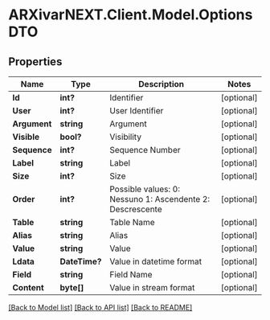 # ARXivarNEXT.Client.Model.OptionsDTO
## Properties

Name | Type | Description | Notes
------------ | ------------- | ------------- | -------------
**Id** | **int?** | Identifier | [optional] 
**User** | **int?** | User Identifier | [optional] 
**Argument** | **string** | Argument | [optional] 
**Visible** | **bool?** | Visibility | [optional] 
**Sequence** | **int?** | Sequence Number | [optional] 
**Label** | **string** | Label | [optional] 
**Size** | **int?** | Size | [optional] 
**Order** | **int?** | Possible values:  0: Nessuno  1: Ascendente  2: Descrescente  | [optional] 
**Table** | **string** | Table Name | [optional] 
**Alias** | **string** | Alias | [optional] 
**Value** | **string** | Value | [optional] 
**Ldata** | **DateTime?** | Value in datetime format | [optional] 
**Field** | **string** | Field Name | [optional] 
**Content** | **byte[]** | Value in stream format | [optional] 

[[Back to Model list]](../README.md#documentation-for-models) [[Back to API list]](../README.md#documentation-for-api-endpoints) [[Back to README]](../README.md)

